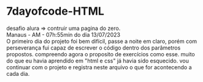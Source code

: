 # 7dayofcode-HTML
desafio alura => contruir uma pagina do zero.  
Manaus - AM - 07h:55min do dia 13/07/2023   
O primeiro dia do projeto foi bem difícil, passe a noite em claro, porém com perseverança fui capaz de escrever o código dentro dos parâmetros propostos. compreendo agora o proposito de exercícios como esse. muito do que eu havia aprendido em "html e css" já havia sido esquecido. vou continuar com o projeto e registra neste arquivo o que for acontecendo a cada dia.
